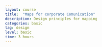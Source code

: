 ```yaml
---
layout: course
title:  "Maps for corporate Comunication"
description: Design principles for mapping
categories: basic
tag: design
level: basic
time: 3 hours
---
```

